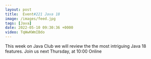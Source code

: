 ```yaml
---
layout: post
title:  Event#221 Java 18
image: /images/feed.jpg
tags: [Java]
date: 2022-05-10 09:30:36 +0000
video: TqWwKWmIBdo
---
```


This week on Java Club we will review the the most intriguing Java 18 features.
Join us next Thursday, at 10:00 Online
